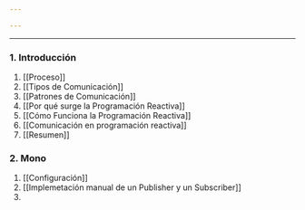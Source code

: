 ```yaml
---

---
```


---
### 1. Introducción

1. [[Proceso]]
2. [[Tipos de Comunicación]]
3. [[Patrones de Comunicación]]
4. [[Por qué surge la Programación Reactiva]]
5. [[Cómo Funciona la Programación Reactiva]]
6. [[Comunicación en programación reactiva]]
7. [[Resumen]]

### 2. Mono

1. [[Configuración]]
2. [[Implemetación manual de un Publisher y un Subscriber]]
3. 